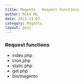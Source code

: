 ```yaml
---
title: Magento - Request Functions
author: Mike Mo
date: 2021-11-07
category: Magento
layout: post
---
```


### Request functions
- index.php
- cron.php
- static.php
- get.php
- bin/magento
  
